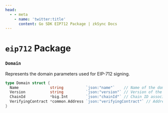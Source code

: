 ```yaml
---
head:
  - - meta
    - name: 'twitter:title'
      content: Go SDK EIP712 Package | zkSync Docs
---
```


# `eip712` Package

### `Domain`

Represents the domain parameters used for EIP-712 signing.

```go
type Domain struct {
  Name              string          `json:"name"`    // Name of the domain.
  Version           string          `json:"version"` // Version of the domain.
  ChainId           *big.Int        `json:"chainId"` // Chain ID associated with the domain.
  VerifyingContract *common.Address `json:"verifyingContract"` // Address of the verifying contract for the domain.
}
```
